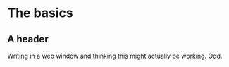 The basics
==========

A header
--------

Writing in a web window and thinking this might actually be working. Odd.
